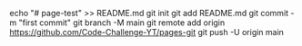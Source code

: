 echo "# page-test" >> README.md
git init
git add README.md
git commit -m "first commit"
git branch -M main
git remote add origin https://github.com/Code-Challenge-YT/pages-git
git push -U origin main
